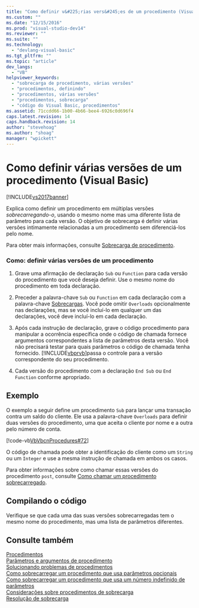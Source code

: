 ```yaml
---
title: "Como definir v&#225;rias vers&#245;es de um procedimento (Visual Basic) | Microsoft Docs"
ms.custom: ""
ms.date: "12/15/2016"
ms.prod: "visual-studio-dev14"
ms.reviewer: ""
ms.suite: ""
ms.technology: 
  - "devlang-visual-basic"
ms.tgt_pltfrm: ""
ms.topic: "article"
dev_langs: 
  - "VB"
helpviewer_keywords: 
  - "sobrecarga de procedimento, várias versões"
  - "procedimentos, definindo"
  - "procedimentos, várias versões"
  - "procedimentos, sobrecarga"
  - "código do Visual Basic, procedimentos"
ms.assetid: 71ccdd66-1b00-4b66-bee4-6926c0d696f4
caps.latest.revision: 14
caps.handback.revision: 14
author: "stevehoag"
ms.author: "shoag"
manager: "wpickett"
---
```

# Como definir v&#225;rias vers&#245;es de um procedimento (Visual Basic)
[!INCLUDE[vs2017banner](../../../../csharp/includes/vs2017banner.md)]

Explica como definir um procedimento em múltiplas versões *sobrecarregando\-o*, usando o mesmo nome mas uma diferente lista de parâmetro para cada versão.  O objetivo de sobrecarga é definir várias versões intimamente relacionadas a um procedimento sem diferenciá\-los pelo nome.  
  
 Para obter mais informações, consulte [Sobrecarga de procedimento](../../../../visual-basic/programming-guide/language-features/procedures/procedure-overloading.md).  
  
### Como: definir várias versões de um procedimento  
  
1.  Grave uma afirmação de declaração `Sub` ou `Function` para cada versão do procedimento que você deseja definir.  Use o mesmo nome do procedimento em toda declaração.  
  
2.  Preceder a palavra\-chave `Sub` ou `Function` em cada declaração com a palavra\-chave [Sobrecargas](../../../../visual-basic/language-reference/modifiers/overloads.md).  Você pode omitir `Overloads` opcionalmente nas declarações, mas se você incluí\-lo em qualquer um das declarações, você deve incluí\-lo em cada declaração.  
  
3.  Após cada instrução de declaração, grave o código procedimento para manipular a ocorrência específica onde o código de chamada fornece argumentos correspondentes a lista de parâmetros desta versão.  Você não precisará testar para quais parâmetros o código de chamada tenha fornecido.  [!INCLUDE[vbprvb](../../../../csharp/programming-guide/concepts/linq/includes/vbprvb_md.md)]passa o controle para a versão correspondente do seu procedimento.  
  
4.  Cada versão do procedimento com a declaração `End Sub` ou `End Function` conforme apropriado.  
  
## Exemplo  
 O exemplo a seguir define um procedimento `Sub` para lançar uma transação contra um saldo do cliente.  Ele usa a palavra\-chave `Overloads` para definir duas versões do procedimento, uma que aceita o cliente por nome e a outra pelo número de conta.  
  
 [!code-vb[VbVbcnProcedures#72](../../../../visual-basic/programming-guide/language-features/procedures/codesnippet/VisualBasic/how-to-define-multiple-versions-of-a-procedure_1.vb)]  
  
 O código de chamada pode obter a identificação do cliente como um `String` ou um `Integer` e use a mesma instrução de chamada em ambos os casos.  
  
 Para obter informações sobre como chamar essas versões do procedimento `post`, consulte [Como chamar um procedimento sobrecarregado](../../../../visual-basic/programming-guide/language-features/procedures/how-to-call-an-overloaded-procedure.md).  
  
## Compilando o código  
 Verifique se que cada uma das suas versões sobrecarregadas tem o mesmo nome do procedimento, mas uma lista de parâmetros diferentes.  
  
## Consulte também  
 [Procedimentos](../../../../visual-basic/programming-guide/language-features/procedures/index.md)   
 [Parâmetros e argumentos de procedimento](../../../../visual-basic/programming-guide/language-features/procedures/procedure-parameters-and-arguments.md)   
 [Solucionando problemas de procedimentos](../../../../visual-basic/programming-guide/language-features/procedures/troubleshooting-procedures.md)   
 [Como sobrecarregar um procedimento que usa parâmetros opcionais](../Topic/How%20to:%20Overload%20a%20Procedure%20that%20Takes%20Optional%20Parameters%20\(Visual%20Basic\).md)   
 [Como sobrecarregar um procedimento que usa um número indefinido de parâmetros](../../../../visual-basic/programming-guide/language-features/procedures/how-to-overload-a-procedure-that-takes-an-indefinite-number-of-parameters.md)   
 [Considerações sobre procedimentos de sobrecarga](../../../../visual-basic/programming-guide/language-features/procedures/considerations-in-overloading-procedures.md)   
 [Resolução de sobrecarga](../../../../visual-basic/programming-guide/language-features/procedures/overload-resolution.md)